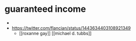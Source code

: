 # guaranteed income

- 
- https://twitter.com/flancian/status/1443634403108921349
  - [[roxanne gay]] [[michael d. tubbs]]

